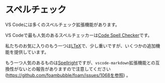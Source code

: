 # スペルチェック

VS Codeには多くのスペルチェック拡張機能があります。

VS Codeで最も人気のあるスペルチェッカーは[Code Spell Checker](https://marketplace.visualstudio.com/items?itemName=streetsidesoftware.code-spell-checker)です。

私たちのお気に入りのもう一つは[LTeX](https://marketplace.visualstudio.com/items?itemName=valentjn.vscode-ltex&ssr=false#overview)で、少し重いですが、いくつかの追加機能を提供しています。

もう一つ人気のあるものは[Spellright](https://marketplace.visualstudio.com/items?itemName=ban.spellright)ですが、`vscode-markdown`拡張機能との互換性がないとの報告がありますので注意してください (https://github.com/foambubble/foam/issues/1068を参照) 。


